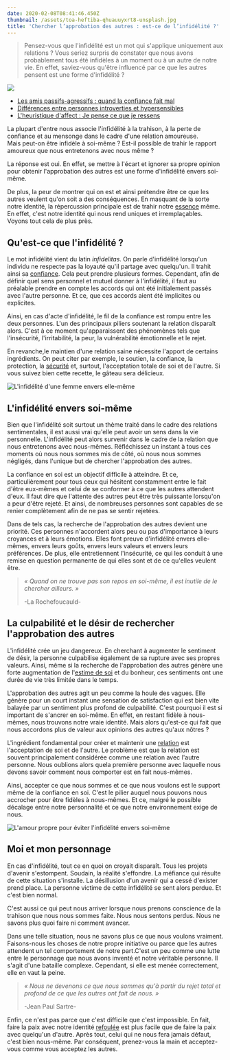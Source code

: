 ```yaml
---
date: 2020-02-08T08:41:46.450Z
thumbnail: /assets/toa-heftiba-qhuauuyxrt8-unsplash.jpg
title: 'Chercher l’approbation des autres : est-ce de l’infidélité ?'
---
```

> Pensez-vous que l'infidélité est un mot qui s'applique uniquement aux relations ? Vous seriez surpris de constater que nous avons probablement tous été infidèles à un moment ou à un autre de notre vie. En effet, saviez-vous qu'être influencé par ce que les autres pensent est une forme d'infidélité ?

![](https://nospensees.fr/wp-content/uploads/2020/02/femme-mirroir.jpg)

-   [Les amis passifs-agressifs : quand la confiance fait mal](https://nospensees.fr/les-amis-passifs-agressifs-quand-la-confiance-fait-mal/)
-   [Différences entre personnes introverties et hypersensibles](https://nospensees.fr/differences-entre-personnes-introverties-et-hypersensibles/)
-   [L'heuristique d'affect : Je pense ce que je ressens](https://nospensees.fr/lheuristique-daffect-je-pense-ce-que-je-ressens/)

La plupart d'entre nous associe l'infidélité à la trahison, à la perte de confiance et au mensonge dans le cadre d'une relation amoureuse. Mais peut-on être infidèle à soi-même ? Est-il possible de trahir le rapport amoureux que nous entretenons avec nous même ?

La réponse est oui. En effet, se mettre à l'écart et ignorer sa propre opinion pour obtenir l'approbation des autres est une forme d'infidélité envers soi-même.

De plus, la peur de montrer qui on est et ainsi prétendre être ce que les autres veulent qu'on soit a des conséquences. En masquant de la sorte notre identité, la répercussion principale est de trahir notre [essence](https://nospensees.fr/quelques-cles-pour-entrer-en-contact-avec-votre-essence-interieure/) même. En effet, c'est notre identité qui nous rend uniques et irremplaçables. Voyons tout cela de plus près.

Qu'est-ce que l'infidélité ?
----------------------------

Le mot infidélité vient du latin *infidelitas*. On parle d'infidélité lorsqu'un individu ne respecte pas la loyauté qu'il partage avec quelqu'un. Il trahit ainsi sa [confiance](https://nospensees.fr/est-ce-vraiment-une-erreur-de-trop-faire-confiance-aux-autres/). Cela peut prendre plusieurs formes. Cependant, afin de définir quel sens personnel et mutuel donner à l'infidélité, il faut au préalable prendre en compte les accords qui ont été initialement passés avec l'autre personne. Et ce, que ces accords aient été implicites ou explicites.

Ainsi, en cas d'acte d'infidélité, le fil de la confiance est rompu entre les deux personnes. L'un des principaux piliers soutenant la relation disparaît alors. C'est à ce moment qu'apparaissent des phénomènes tels que l'insécurité, l'irritabilité, la peur, la vulnérabilité émotionnelle et le rejet.

En revanche,le maintien d'une relation saine nécessite l'apport de certains ingrédients. On peut citer par exemple, le soutien, la confiance, la protection, la [sécurité](https://nospensees.fr/3-signaux-qui-indiquent-linsecurite-en-amour/) et, surtout, l'acceptation totale de soi et de l'autre. Si vous suivez bien cette recette, le gâteau sera délicieux.

![L'infidélité d'une femme envers elle-même](https://nospensees.fr/wp-content/uploads/2020/02/femme-triste-pensive.jpg)

L'infidélité envers soi-même
----------------------------

Bien que l'infidélité soit surtout un thème traité dans le cadre des relations sentimentales, il est aussi vrai qu'elle peut avoir un sens dans la vie personnelle. L'infidélité peut alors survenir dans le cadre de la relation que nous entretenons avec nous-mêmes. Réfléchissez un instant à tous ces moments où nous nous sommes mis de côté, où nous nous sommes négligés, dans l'unique but de chercher l'approbation des autres.

La confiance en soi est un objectif difficile à atteindre. Et ce, particulièrement pour tous ceux qui hésitent constamment entre le fait d'être eux-mêmes et celui de se conformer à ce que les autres attendent d'eux. Il faut dire que l'attente des autres peut être très puissante lorsqu'on a peur d'être rejeté. Et ainsi, de nombreuses personnes sont capables de se renier complètement afin de ne pas se sentir rejetées.

Dans de tels cas, la recherche de l'approbation des autres devient une priorité. Ces personnes n'accordent alors peu ou pas d'importance à leurs croyances et à leurs émotions. Elles font preuve d'infidélité envers elle-mêmes, envers leurs goûts, envers leurs valeurs et envers leurs préférences. De plus, elle entretiennent l'insécurité, ce qui les conduit à une remise en question permanente de qui elles sont et de ce qu'elles veulent être.

> *« Quand on ne trouve pas son repos en soi-même, il est inutile de le chercher ailleurs. »*
>
> -La Rochefoucauld-

La culpabilité et le désir de rechercher l'approbation des autres
-----------------------------------------------------------------

L'infidélité crée un jeu dangereux. En cherchant à augmenter le sentiment de désir, la personne culpabilise également de sa rupture avec ses propres valeurs. Ainsi, même si la recherche de l'approbation des autres génère une forte augmentation de l'[estime de soi](https://nospensees.fr/l-integrite-personnelle-un-pilier-de-lestime-de-soi/) et du bonheur, ces sentiments ont une durée de vie très limitée dans le temps.

L'approbation des autres agit un peu comme la houle des vagues. Elle génère pour un court instant une sensation de satisfaction qui est bien vite balayée par un sentiment plus profond de culpabilité. C'est pourquoi il est si important de s'ancrer en soi-même. En effet, en restant fidèle à nous-mêmes, nous trouvons notre vraie identité. Mais alors qu'est-ce qui fait que nous accordons plus de valeur aux opinions des autres qu'aux nôtres ?

L'ingrédient fondamental pour créer et maintenir une [relation](https://www.fayard.fr/pluriel/lamour-liquide-9782818500705) est l'acceptation de soi et de l'autre. Le problème est que la relation est souvent principalement considérée comme une relation avec l'autre personne. Nous oublions alors quela première personne avec laquelle nous devons savoir comment nous comporter est en fait nous-mêmes.

Ainsi, accepter ce que nous sommes et ce que nous voulons est le support même de la confiance en soi. C'est le pilier auquel nous pouvons nous accrocher pour être fidèles à nous-mêmes. Et ce, malgré le possible décalage entre notre personnalité et ce que notre environnement exige de nous.

![L'amour propre pour éviter l'infidélité envers soi-même](https://nospensees.fr/wp-content/uploads/2020/02/femme-nature-calin-soi-meme.jpg)

Moi et mon personnage
---------------------

En cas d'infidélité, tout ce en quoi on croyait disparaît. Tous les projets d'avenir s'estompent. Soudain, la réalité s'effondre. La méfiance qui résulte de cette situation s'installe. La désillusion d'un avenir qui a cessé d'exister prend place. La personne victime de cette infidélité se sent alors perdue. Et c'est bien normal.

C'est aussi ce qui peut nous arriver lorsque nous prenons conscience de la trahison que nous nous sommes faite. Nous nous sentons perdus. Nous ne savons plus quoi faire ni comment avancer.

Dans une telle situation, nous ne savons plus ce que nous voulons vraiment. Faisons-nous les choses de notre propre initiative ou parce que les autres attendent un tel comportement de notre part.C'est un peu comme une lutte entre le personnage que nous avons inventé et notre véritable personne. Il s'agit d'une bataille complexe. Cependant, si elle est menée correctement, elle en vaut la peine.

> *« Nous ne devenons ce que nous sommes qu'à partir du rejet total et profond de ce que les autres ont fait de nous. »*
>
> -Jean Paul Sartre-

Enfin, ce n'est pas parce que c'est difficile que c'est impossible. En fait, faire la paix avec notre identité [refoulée](https://fr.wikipedia.org/wiki/Refoulement) est plus facile que de faire la paix avec quelqu'un d'autre. Après tout, celui qui ne nous fera jamais défaut, c'est bien nous-même. Par conséquent, prenez-vous la main et acceptez-vous comme vous acceptez les autres.
